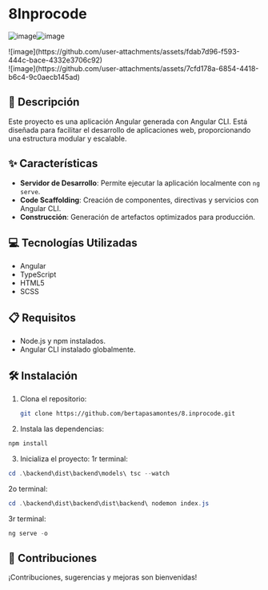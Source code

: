# 8Inprocode
![image](https://github.com/user-attachments/assets/65ca7cd5-767f-4188-8c09-a505a1a5667c)![image](https://github.com/user-attachments/assets/ea954aa4-1e80-41b8-8cd5-17cc733ad8b8)

<div class="row">
  <div class="col"></div>
  <div class="col">
    <div class="row">![image](https://github.com/user-attachments/assets/fdab7d96-f593-444c-bace-4332e3706c92)
</div>
    <div class="row">![image](https://github.com/user-attachments/assets/7cfd178a-6854-4418-b6c4-9c0aecb145ad)
</div>
  </div>


## 📄 Descripción
Este proyecto es una aplicación Angular generada con Angular CLI. Está diseñada para facilitar el desarrollo de aplicaciones web, proporcionando una estructura modular y escalable.

## ✨ Características
- **Servidor de Desarrollo**: Permite ejecutar la aplicación localmente con `ng serve`.
- **Code Scaffolding**: Creación de componentes, directivas y servicios con Angular CLI.
- **Construcción**: Generación de artefactos optimizados para producción.

## 💻 Tecnologías Utilizadas
- Angular
- TypeScript
- HTML5
- SCSS

## 📋 Requisitos
- Node.js y npm instalados.
- Angular CLI instalado globalmente.

## 🛠️ Instalación
1. Clona el repositorio:
   ```bash
   git clone https://github.com/bertapasamontes/8.inprocode.git

2. Instala las dependencias:
```bash
npm install
```

3. Inicializa el proyecto:
1r terminal:
```powershell
cd .\backend\dist\backend\models\ tsc --watch
```

2o terminal:
```powershell
cd .\backend\dist\backend\dist\backend\ nodemon index.js
```

3r terminal:
```powershell
ng serve -o
```

## 🤝 Contribuciones
¡Contribuciones, sugerencias y mejoras son bienvenidas!


